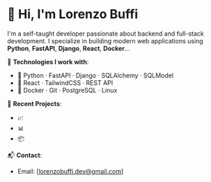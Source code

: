 # 👋 Hi, I'm Lorenzo Buffi

I'm a self-taught developer passionate about backend and full-stack development.
I specialize in building modern web applications using **Python**, **FastAPI**, **Django**, **React**, **Docker**...

🎯 **Technologies I work with**:
- 🔹 Python · FastAPI · Django · SQLAlchemy · SQLModel
- 🔹 React · TailwindCSS · REST API
- 🔹 Docker · Git · PostgreSQL · Linux

  
🚀 **Recent Projects**:
- 📈 
- 📊 
- 📦 


📬 **Contact**:
- Email: [lorenzobuffi.dev@gmail.com]
<!--
**lorenzobuffi/lorenzobuffi** is a ✨ _special_ ✨ repository because its `README.md` (this file) appears on your GitHub profile.

Here are some ideas to get you started:

- 🔭 I’m currently working on ...
- 🌱 I’m currently learning ...
- 👯 I’m looking to collaborate on ...
- 🤔 I’m looking for help with ...
- 💬 Ask me about ...
- 📫 How to reach me: ...
- 😄 Pronouns: ...
- ⚡ Fun fact: ...
-->

